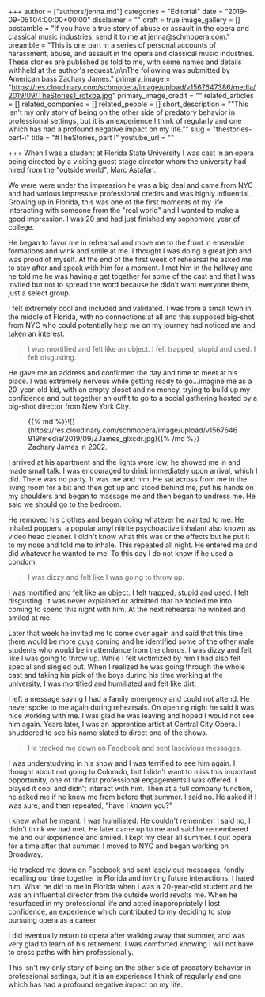 +++
author = ["authors/jenna.md"]
categories = "Editorial"
date = "2019-09-05T04:00:00+00:00"
disclaimer = ""
draft = true
image_gallery = []
postamble = "If you have a true story of abuse or assault in the opera and classical music industries, send it to me at [jenna@schmopera.com](mailto:jenna@schmopera.com)."
preamble = "This is one part in a series of personal accounts of harassment, abuse, and assault in the opera and classical music industries. These stories are published as told to me, with some names and details withheld at the author's request.\n\nThe following was submitted by American bass Zachary James."
primary_image = "https://res.cloudinary.com/schmopera/image/upload/v1567647386/media/2019/09/TheStories1_rotxba.jpg"
primary_image_credit = ""
related_articles = []
related_companies = []
related_people = []
short_description = "\"This isn't my only story of being on the other side of predatory behavior in professional settings, but it is an experience I think of regularly and one which has had a profound negative impact on my life.\""
slug = "thestories-part-i"
title = "#TheStories, part I"
youtube_url = ""

+++
When I was a student at Florida State University I was cast in an opera being directed by a visiting guest stage director whom the university had hired from the "outside world", Marc Astafan.

We were were under the impression he was a big deal and came from NYC and had various impressive professional credits and was highly influential. Growing up in Florida, this was one of the first moments of my life interacting with someone from the "real world" and I wanted to make a good impression. I was 20 and had just finished my sophomore year of college.

He began to favor me in rehearsal and move me to the front in ensemble formations and wink and smile at me. I thought I was doing a great job and was proud of myself. At the end of the first week of rehearsal he asked me to stay after and speak with him for a moment. I met him in the hallway and he told me he was having a get together for some of the cast and that I was invited but not to spread the word because he didn’t want everyone there, just a select group.

I felt extremely cool and included and validated. I was from a small town in the middle of Florida, with no connections at all and this supposed big-shot from NYC who could potentially help me on my journey had noticed me and taken an interest.

>I was mortified and felt like an object. I felt trapped, stupid and used. I felt disgusting.

He gave me an address and confirmed the day and time to meet at his place. I was extremely nervous while getting ready to go...imagine me as a 20-year-old kid, with an empty closet and no money, trying to build up my confidence and put together an outfit to go to a social gathering hosted by a big-shot director from New York City.

<figure data-type="image">{{% md %}}![](https://res.cloudinary.com/schmopera/image/upload/v1567646919/media/2019/09/ZJames_glxcdr.jpg){{% /md %}}

<figcaption>Zachary James in 2002.</figcaption>

</figure>

I arrived at his apartment and the lights were low, he showed me in and made small talk. I was encouraged to drink immediately upon arrival, which I did. There was no party. It was me and him. He sat across from me in the living room for a bit and then got up and stood behind me, put his hands on my shoulders and began to massage me and then began to undress me. He said we should go to the bedroom.

He removed his clothes and began doing whatever he wanted to me. He inhaled poppers, a popular amyl nitrite psychoactive inhalant also known as video head cleaner. I didn't know what this was or the effects but he put it to my nose and told me to inhale. This repeated all night. He entered me and did whatever he wanted to me. To this day I do not know if he used a condom.

>I was dizzy and felt like I was going to throw up.

I was mortified and felt like an object. I felt trapped, stupid and used. I felt disgusting. It was never explained or admitted that he fooled me into coming to spend this night with him. At the next rehearsal he winked and smiled at me.

Later that week he invited me to come over again and said that this time there would be more guys coming and he identified some of the other male students who would be in attendance from the chorus. I was dizzy and felt like I was going to throw up. While I felt victimized by him I had also felt special and singled out. When I realized he was going through the whole cast and taking his pick of the boys during his time working at the university, I was mortified and humiliated and felt like dirt.

I left a message saying I had a family emergency and could not attend. He never spoke to me again during rehearsals. On opening night he said it was nice working with me. I was glad he was leaving and hoped I would not see him again. Years later, I was an apprentice artist at Central City Opera. I shuddered to see his name slated to direct one of the shows.

>He tracked me down on Facebook and sent lascivious messages.

I was understudying in his show and I was terrified to see him again. I thought about not going to Colorado, but I didn't want to miss this important opportunity, one of the first professional engagements I was offered. I played it cool and didn't interact with him. Then at a full company function, he asked me if he knew me from before that summer. I said no. He asked if I was sure, and then repeated, "have I _known_ you?"

I knew what he meant. I was humiliated. He couldn't remember. I said no, I didn't think we had met. He later came up to me and said he remembered me and our experience and smiled. I kept my clear all summer. I quit opera for a time after that summer. I moved to NYC and began working on Broadway.

He tracked me down on Facebook and sent lascivious messages, fondly recalling our time together in Florida and inviting future interactions. I hated him. What he did to me in Florida when I was a 20-year-old student and he was an influential director from the outside world revolts me. When he resurfaced in my professional life and acted inappropriately I lost confidence, an experience which contributed to my deciding to stop pursuing opera as a career.

I did eventually return to opera after walking away that summer, and was very glad to learn of his retirement. I was comforted knowing I will not have to cross paths with him professionally.

This isn't my only story of being on the other side of predatory behavior in professional settings, but it is an experience I think of regularly and one which has had a profound negative impact on my life.